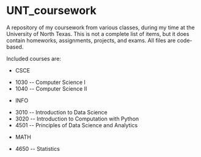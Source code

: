 # UNT_coursework

A repository of my coursework from various classes, during my time at the University of North Texas. This is not a complete list of items, but it does contain homeworks, assignments, projects, and exams. All files are code-based.

Included courses are:

+ CSCE
 - 1030 -- Computer Science I
 - 1040 -- Computer Science II

+ INFO
 - 3010 -- Introduction to Data Science
 - 3020 -- Introduction to Computation with Python
 - 4501 -- Principles of Data Science and Analytics

+ MATH
 - 4650 -- Statistics
